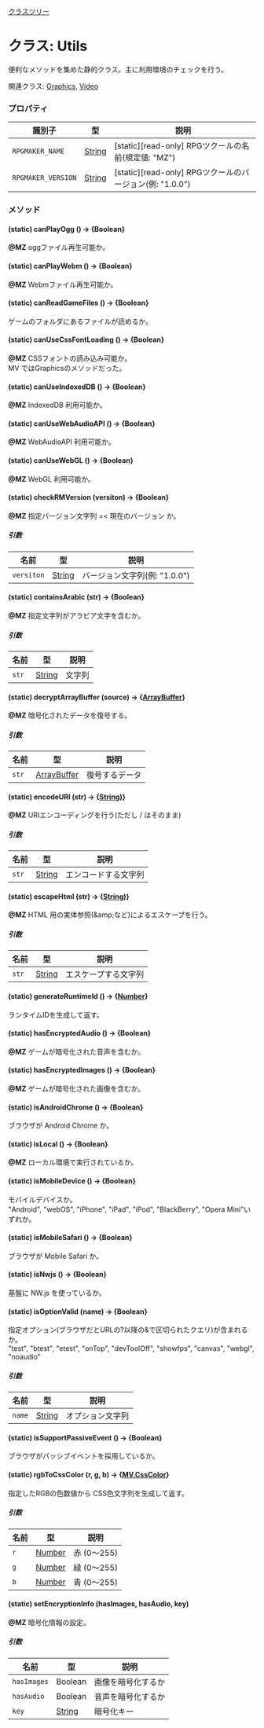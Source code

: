 [クラスツリー](index.md)

# クラス: Utils
便利なメソッドを集めた静的クラス。主に利用環境のチェックを行う。

関連クラス: [Graphics](Graphics.md), [Video](Video.md)

### プロパティ

| 識別子 | 型 | 説明 |
| --- | --- | --- |
| `RPGMAKER_NAME` | [String](String.md) | [static][read-only] RPGツクールの名前(規定値: "MZ") |
| `RPGMAKER_VERSION` | [String](String.md) | [static][read-only]  RPGツクールのバージョン(例:  "1.0.0") |


### メソッド

#### (static) canPlayOgg () → {Boolean}
**@MZ** oggファイル再生可能か。


#### (static) canPlayWebm () → {Boolean}
**@MZ** Webmファイル再生可能か。


#### (static) canReadGameFiles () → {Boolean}
ゲームのフォルダにあるファイルが読めるか。


#### (static) canUseCssFontLoading () → {Boolean}
**@MZ** CSSフォントの読み込み可能か。<br />
MV ではGraphicsのメソッドだった。


#### (static) canUseIndexedDB () → {Boolean}
**@MZ** IndexedDB 利用可能か。


#### (static) canUseWebAudioAPI () → {Boolean}
**@MZ** WebAudioAPI 利用可能か。


#### (static) canUseWebGL () → {Boolean}
**@MZ** WebGL 利用可能か。


#### (static) checkRMVersion (versiton) → {Boolean}
**@MZ** 指定バージョン文字列 =< 現在のバージョン か。

##### 引数

| 名前 | 型 | 説明 |
| --- | --- | --- |
| `versiton` | [String](String.md) | バージョン文字列(例:  "1.0.0") |


#### (static) containsArabic (str) → {Boolean}
**@MZ** 指定文字列がアラビア文字を含むか。

##### 引数

| 名前 | 型 | 説明 |
| --- | --- | --- |
| `str` | [String](String.md) | 文字列 |


#### (static) decryptArrayBuffer (source) → {[ArrayBuffer](ArrayBuffer.md)}
**@MZ** 暗号化されたデータを復号する。

##### 引数

| 名前 | 型 | 説明 |
| --- | --- | --- |
| `str` | [ArrayBuffer](ArrayBuffer.md) | 復号するデータ |


#### (static) encodeURI (str) → {[String](String.md))}
**@MZ** URIエンコーディングを行う(ただし / はそのまま)

##### 引数

| 名前 | 型 | 説明 |
| --- | --- | --- |
| `str` | [String](String.md) | エンコードする文字列 |


#### (static) escapeHtml (str) → {[String](String.md))}
**@MZ** HTML 用の実体参照(&amp;amp;など)によるエスケープを行う。

##### 引数

| 名前 | 型 | 説明 |
| --- | --- | --- |
| `str` | [String](String.md) | エスケープする文字列 |


#### (static) generateRuntimeId () → {[Number](Number.md)}
ランタイムIDを生成して返す。


#### (static) hasEncryptedAudio () → {Boolean}
**@MZ** ゲームが暗号化された音声を含むか。


#### (static) hasEncryptedImages () → {Boolean}
**@MZ** ゲームが暗号化された画像を含むか。


#### (static) isAndroidChrome () → {Boolean}
ブラウザが Android Chrome か。


#### (static) isLocal () → {Boolean}
**@MZ** ローカル環境で実行されているか。


#### (static) isMobileDevice () → {Boolean}
モバイルデバイスか。<br />
"Android", "webOS", "iPhone", "iPad", "iPod", "BlackBerry", "Opera Mini"いずれか。


#### (static) isMobileSafari () → {Boolean}
ブラウザが Mobile Safari か。


#### (static) isNwjs () → {Boolean}
基盤に NW.js を使っているか。


#### (static) isOptionValid (name) → {Boolean}
指定オプション(ブラウザだとURLの?以降の&amp;で区切られたクエリ)が含まれるか。<br />
"test", "btest", "etest", "onTop", "devToolOff", "showfps", "canvas", "webgl", "noaudio"

##### 引数

| 名前 | 型 | 説明 |
| --- | --- | --- |
| `name` | [String](String.md) | オプション文字列 |


#### (static) isSupportPassiveEvent () → {Boolean}
ブラウザがパッシブイベントを採用しているか。


#### (static) rgbToCssColor (r, g, b) → {[MV.CssColor](MV.CssColor.md)}
指定したRGBの色数値から CSS色文字列を生成して返す。

##### 引数

| 名前 | 型 | 説明 |
| --- | --- | --- |
| `r` | [Number](Number.md) | 赤 (0〜255) |
| `g` | [Number](Number.md) | 緑 (0〜255) |
| `b` | [Number](Number.md) | 青 (0〜255) |


#### (static) setEncryptionInfo (hasImages, hasAudio, key)
**@MZ** 暗号化情報の設定。

##### 引数

| 名前 | 型 | 説明 |
| --- | --- | --- |
| `hasImages` | Boolean | 画像を暗号化するか |
| `hasAudio` | Boolean | 音声を暗号化するか |
| `key` | [String](String.md) | 暗号化キー |
